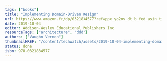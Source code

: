 ```yaml
---
tags: ["books"]
title: "Implementing Domain-Driven Design"
url: https://www.amazon.fr/dp/0321834577?ref=ppx_yo2ov_dt_b_fed_asin_title
date: 2019-10-04
editor: Addison-Wesley Educational Publishers Inc
resourceTags: ["architecture", "ddd"]
authors: ["Vaughn Vernon"]
thumbnailHREF: "/content/techwatch/assets/2019-10-04-implementing-domain-driven-design.jpg"
status: done
isbn: 978-0321834577
---
```

